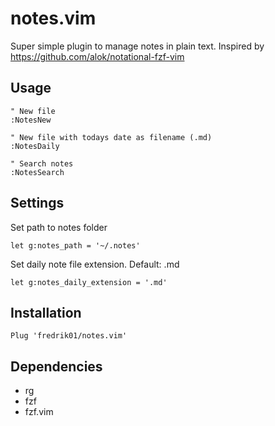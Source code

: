 # notes.vim

Super simple plugin to manage notes in plain text. Inspired by https://github.com/alok/notational-fzf-vim

## Usage

	" New file
	:NotesNew

	" New file with todays date as filename (.md)
	:NotesDaily

	" Search notes
	:NotesSearch

## Settings

Set path to notes folder

	let g:notes_path = '~/.notes'

Set daily note file extension. Default: .md

	let g:notes_daily_extension = '.md'

## Installation

	Plug 'fredrik01/notes.vim'

## Dependencies

* rg
* fzf
* fzf.vim

